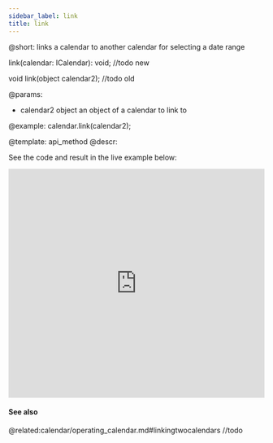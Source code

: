 ```yaml
---
sidebar_label: link
title: link
---          
```


@short: links a calendar to another calendar for selecting a date range

link(calendar: ICalendar): void; //todo new

void link(object calendar2); //todo old

@params:
- calendar2 		object		an object of a calendar to link to

@example:
calendar.link(calendar2);

@template: api_method
@descr:

See the code and result in the live example below:
<iframe src="https://snippet.dhtmlx.com/dxo54017?mode=result" frameborder="0" class="snippet_iframe" width="100%" height="450"></iframe>

####  See also
@related:calendar/operating_calendar.md#linkingtwocalendars //todo